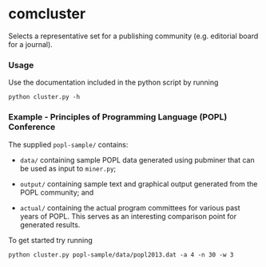 comcluster
==========

Selects a representative set for a publishing community (e.g. editorial board for a journal).

### Usage

Use the documentation included in the python script by running

``` python cluster.py -h ```

### Example - Principles of Programming Language (POPL) Conference

The supplied ```popl-sample/``` contains:

- ```data/``` containing sample POPL data generated using pubminer that can be used as input to ```miner.py```;

- ```output/``` containing sample text and graphical output generated from the POPL community; and

- ```actual/``` containing the actual program committees for various past years of POPL.  This serves as an interesting comparison point for generated results. 

To get started try running

```
python cluster.py popl-sample/data/popl2013.dat -a 4 -n 30 -w 3
```
